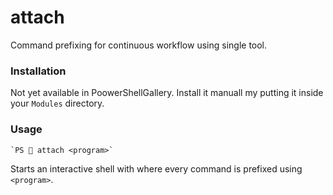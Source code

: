# attach

Command prefixing for continuous workflow using single tool.

### Installation

Not yet available in PoowerShellGallery. Install it manuall my putting it inside your `Modules` directory.

### Usage

    `PS  attach <program>`

Starts an interactive shell with where every command is prefixed using `<program>`.